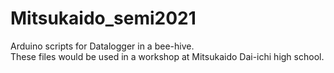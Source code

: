 # Mitsukaido_semi2021
Arduino scripts for Datalogger in a bee-hive. </br>
These files would be used in a workshop at Mitsukaido Dai-ichi high school.

